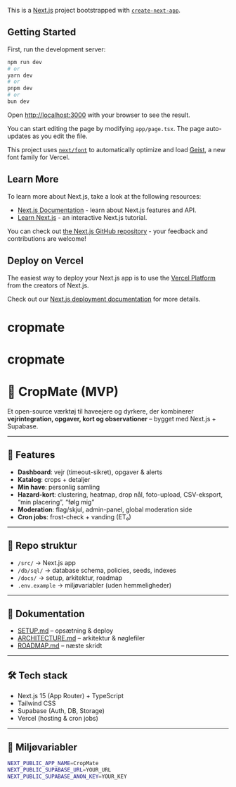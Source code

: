 This is a [Next.js](https://nextjs.org) project bootstrapped with [`create-next-app`](https://nextjs.org/docs/app/api-reference/cli/create-next-app).

## Getting Started

First, run the development server:

```bash
npm run dev
# or
yarn dev
# or
pnpm dev
# or
bun dev
```

Open [http://localhost:3000](http://localhost:3000) with your browser to see the result.

You can start editing the page by modifying `app/page.tsx`. The page auto-updates as you edit the file.

This project uses [`next/font`](https://nextjs.org/docs/app/building-your-application/optimizing/fonts) to automatically optimize and load [Geist](https://vercel.com/font), a new font family for Vercel.

## Learn More

To learn more about Next.js, take a look at the following resources:

- [Next.js Documentation](https://nextjs.org/docs) - learn about Next.js features and API.
- [Learn Next.js](https://nextjs.org/learn) - an interactive Next.js tutorial.

You can check out [the Next.js GitHub repository](https://github.com/vercel/next.js) - your feedback and contributions are welcome!

## Deploy on Vercel

The easiest way to deploy your Next.js app is to use the [Vercel Platform](https://vercel.com/new?utm_medium=default-template&filter=next.js&utm_source=create-next-app&utm_campaign=create-next-app-readme) from the creators of Next.js.

Check out our [Next.js deployment documentation](https://nextjs.org/docs/app/building-your-application/deploying) for more details.
# cropmate
# cropmate


# 🌱 CropMate (MVP)

Et open-source værktøj til haveejere og dyrkere, der kombinerer **vejrintegration, opgaver, kort og observationer** – bygget med Next.js + Supabase.

---

## 🚀 Features
- **Dashboard**: vejr (timeout-sikret), opgaver & alerts
- **Katalog**: crops + detaljer
- **Min have**: personlig samling
- **Hazard-kort**: clustering, heatmap, drop nål, foto-upload, CSV-eksport, “min placering”, “følg mig”
- **Moderation**: flag/skjul, admin-panel, global moderation side
- **Cron jobs**: frost-check + vanding (ET₀)

---

## 📂 Repo struktur
- `/src/` → Next.js app
- `/db/sql/` → database schema, policies, seeds, indexes
- `/docs/` → setup, arkitektur, roadmap
- `.env.example` → miljøvariabler (uden hemmeligheder)

---

## 📖 Dokumentation
- [SETUP.md](docs/SETUP.md) – opsætning & deploy
- [ARCHITECTURE.md](docs/ARCHITECTURE.md) – arkitektur & nøglefiler
- [ROADMAP.md](docs/ROADMAP.md) – næste skridt

---

## 🛠️ Tech stack
- Next.js 15 (App Router) + TypeScript
- Tailwind CSS
- Supabase (Auth, DB, Storage)
- Vercel (hosting & cron jobs)

---

## 🔑 Miljøvariabler
```bash
NEXT_PUBLIC_APP_NAME=CropMate
NEXT_PUBLIC_SUPABASE_URL=YOUR_URL
NEXT_PUBLIC_SUPABASE_ANON_KEY=YOUR_KEY
